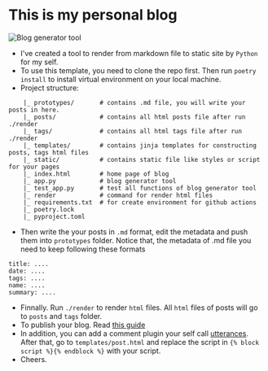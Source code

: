 # This is my personal blog

![Blog generator tool](https://github.com/tranvietphuoc/tranvietphuoc.github.io/actions/workflows/python-app.yml/badge.svg)

* I've created a tool to render from markdown file to static site by `Python` for my self.
* To use this template, you need to clone the repo first. Then run `poetry install` to install virtual environment on your local machine.
* Project structure:
```
    |_ prototypes/       # contains .md file, you will write your posts in here.
    |_ posts/            # contains all html posts file after run ./render
    |_ tags/             # contains all html tags file after run ./render
    |_ templates/        # contains jinja templates for constructing posts, tags html files
    |_ static/           # contains static file like styles or script for your pages
    |_ index.html        # home page of blog
    |_ app.py            # blog generator tool
    |_ test_app.py       # test all functions of blog generator tool
    |_ render            # command for render html files
    |_ requirements.txt  # for create environment for github actions
    |_ poetry.lock
    |_ pyproject.toml

```

* Then write the your posts in `.md` format, edit the metadata and push them into `prototypes` folder. Notice that, the metadata of .md file you need to keep following these formats

```
title: ....
date: ....
tags: ....
name: ....
summary: ....
```

* Finnally. Run `./render` to render `html` files. All `html` files of posts will go to `posts` and `tags` folder.
* To publish your blog. Read [this guide](https://pages.github.com/)
* In addition, you can add a comment plugin your self call [utterances](https://utteranc.es/?installation_id=19767855&setup_action=install). After that, go to
`templates/post.html` and replace the script in `{% block script %}{% endblock %}` with your script.
* Cheers.
